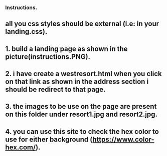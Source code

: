 ### Instructions.


## all you css styles should be external (i.e: in your landing.css).
## 1. build a landing page as shown in the picture(instructions.PNG).

## 2. i have create a westresort.html when you click on  that link as shown in the address section i should be redirect to that page.

## 3.  the images to be use on the page  are present on this folder under resort1.jpg and resort2.jpg.
## 4. you can use this site to check the hex color to use for either background (https://www.color-hex.com/).

